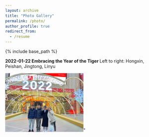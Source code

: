 ```yaml
---
layout: archive
title: "Photo Gallery"
permalink: /photo/
author_profile: true
redirect_from:
  - /resume
---
```


{% include base_path %}

<b> 2022-01-22 Embracing the Year of the Tiger </b>
Left to right: Hongxin, Peishan, Jingtong, Linyu

<img src='/images/2022-01-22-gathering.jpg' width='50%' height='50%'>"

  

